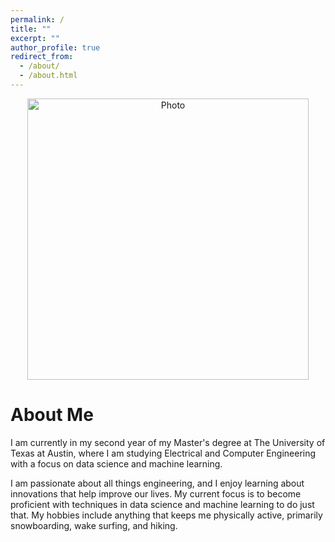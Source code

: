 ```yaml
---
permalink: /
title: ""
excerpt: ""
author_profile: true
redirect_from:
  - /about/
  - /about.html
---
```

<p align="center">
  <img src="https://jareducherek.github.io/files/img_2019_spain_landscape.jpg?raw=true" alt="Photo" style="width: 450px;"/>
</p>

# About Me
I am currently in my second year of my Master's degree at The University of Texas at Austin,
where I am studying Electrical and Computer Engineering with a focus on data science and machine learning.

I am passionate about all things engineering, and I enjoy learning about innovations that help improve our lives.
My current focus is to become proficient with techniques in data science and machine learning to do just that.
My hobbies include anything that keeps me physically active, primarily snowboarding, wake surfing, and hiking.




